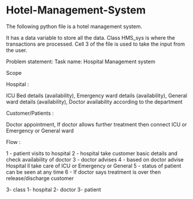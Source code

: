 # Hotel-Management-System

The following python file is a hotel management system.

It has a data variable to store all the data.
Class HMS_sys is where the transactions are processed.
Cell 3 of the file is used to take the input from the user.

Problem statement:
Task name: Hospital Management system

Scope

Hospital : 

ICU Bed details (availability), 
Emergency ward details (availability), 
General ward details (availability),
Doctor availability according to the department

Customer/Patients : 

Doctor appointment, If doctor allows further treatment then connect ICU or Emergency or General ward

Flow :

1 - patient visits to hospital
2 - hospital take customer basic details and check availability of doctor
3 - doctor advises 
4 - based on doctor advise Hospital ll take care of ICU or Emergency or General
5 - status of patient can be seen at any time
6 - If doctor says treatment is over then release/discharge customer

3- class
1- hospital
2- doctor
3- patient

